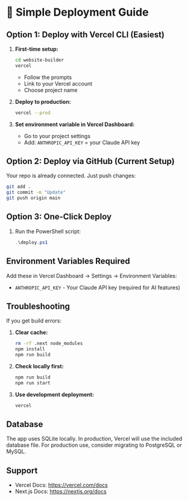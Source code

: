 # 🚀 Simple Deployment Guide

## Option 1: Deploy with Vercel CLI (Easiest)

1. **First-time setup:**
   ```bash
   cd website-builder
   vercel
   ```
   - Follow the prompts
   - Link to your Vercel account
   - Choose project name

2. **Deploy to production:**
   ```bash
   vercel --prod
   ```

3. **Set environment variable in Vercel Dashboard:**
   - Go to your project settings
   - Add: `ANTHROPIC_API_KEY` = your Claude API key

## Option 2: Deploy via GitHub (Current Setup)

Your repo is already connected. Just push changes:
```bash
git add .
git commit -m "Update"
git push origin main
```

## Option 3: One-Click Deploy

1. Run the PowerShell script:
   ```powershell
   .\deploy.ps1
   ```

## Environment Variables Required

Add these in Vercel Dashboard → Settings → Environment Variables:

- `ANTHROPIC_API_KEY` - Your Claude API key (required for AI features)

## Troubleshooting

If you get build errors:

1. **Clear cache:**
   ```bash
   rm -rf .next node_modules
   npm install
   npm run build
   ```

2. **Check locally first:**
   ```bash
   npm run build
   npm run start
   ```

3. **Use development deployment:**
   ```bash
   vercel
   ```

## Database

The app uses SQLite locally. In production, Vercel will use the included database file.
For production use, consider migrating to PostgreSQL or MySQL.

## Support

- Vercel Docs: https://vercel.com/docs
- Next.js Docs: https://nextjs.org/docs
